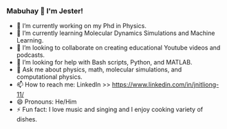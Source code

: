 ### Mabuhay 👋 I'm Jester!

- 🔭 I’m currently working on my Phd in Physics.
- 🌱 I’m currently learning Molecular Dynamics Simulations and Machine Learning.
- 👯 I’m looking to collaborate on creating educational Youtube videos and podcasts.
- 🤔 I’m looking for help with Bash scripts, Python, and MATLAB.
- 💬 Ask me about physics, math, molecular simulations, and computational physics.
- 📫 How to reach me: LinkedIn >> https://www.linkedin.com/in/jnitliong-11/
- 😄 Pronouns: He/Him
- ⚡ Fun fact: I love music and singing and I enjoy cooking variety of dishes.
